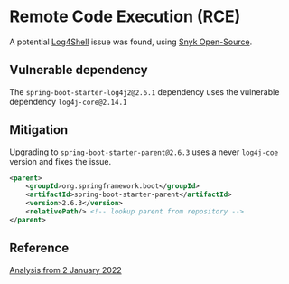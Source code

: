 # Remote Code Execution (RCE)

A potential [Log4Shell](https://learn.snyk.io/lessons/log4shell/java/) issue was found, using [Snyk Open-Source](https://snyk.io/product/open-source-security-management/).

## Vulnerable dependency

The `spring-boot-starter-log4j2@2.6.1` dependency uses the vulnerable dependency `log4j-core@2.14.1`

## Mitigation

Upgrading to `spring-boot-starter-parent@2.6.3` uses a never `log4j-coe` version and fixes the issue.


```xml
<parent>
    <groupId>org.springframework.boot</groupId>
    <artifactId>spring-boot-starter-parent</artifactId>
    <version>2.6.3</version>
    <relativePath/> <!-- lookup parent from repository -->
</parent>
```

## Reference
[Analysis from 2 January 2022](https://app.snyk.io/org/romanutti/project/e46beea9-d973-4a75-991e-9802f5f17b38/history/b75d1999-7a19-444b-9b23-c43150bd4b22#issue-SNYK-JAVA-ORGAPACHELOGGINGLOG4J-2314720)